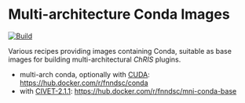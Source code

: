 # Multi-architecture Conda Images

[![Build](https://github.com/FNNDSC/conda-multiarch/actions/workflows/build.yml/badge.svg)](https://github.com/FNNDSC/conda-multiarch/actions)

Various recipes providing images containing Conda,
suitable as base images for building multi-architectural
_ChRIS_ plugins.

- multi-arch conda, optionally with [CUDA](https://en.wikipedia.org/wiki/CUDA): https://hub.docker.com/r/fnndsc/conda
- with [CIVET-2.1.1](https://github.com/FNNDSC/CIVET_Full_Project): https://hub.docker.com/r/fnndsc/mni-conda-base
